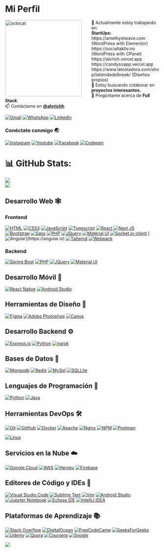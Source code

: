 # Mi Perfil

<img align="left" height="250" src="https://github.com/alvrichh/alvrichh/assets/81918923/0208f547-41f2-448f-970a-81a1f213dc6d" alt="octocat" style="margin-right: 2rem;" />
🔭 Actualmente estoy trabajando en:  <br/>
<b>StartUps:</b> <br/> https://amethystwave.com (WordPress with Elementor)  <br/> https://socialtaktiv.no (WordPress with CPanel) <br/>  https://alvrich.vercel.app </br>https://candysoapp.vercel.app </br>
https://www.latostadora.com/shop/latiendadelbreak/ (Diseños propios) <br>
👯 Estoy buscando colaborar en <b>proyectos interesantes.</b><br/>
💬 Pregúntame acerca de <b>Full Stack</b>.<br/>
📫 Contáctame en <a href="https://linktr.ee/alvrich"><b>@alvrichh</b></a>

[![Gmail](https://img.shields.io/badge/Gmail-D14836?style=for-the-badge&logo=gmail&logoColor=white)](mailto:arodmol584@g.educaand.es)
[![WhatsApp](https://img.shields.io/badge/WhatsApp-25D366?style=for-the-badge&logo=whatsapp&logoColor=white)](https://wa.link/44bcfa)
[![LinkedIn](https://img.shields.io/badge/LinkedIn-blue?style=for-the-badge&logo=linkedin&logoColor=white)](https://www.linkedin.com/in/álvaro-rodriguez-molina-613651202/)

### Conéctate conmigo 🌏

[![Instagram](https://img.shields.io/badge/Instagram-E4405F?style=for-the-badge&logo=instagram&logoColor=white)](https://www.instagram.com/arsync.es/?hl=es)
[![Youtube](https://img.shields.io/badge/YouTube-FF0000?style=for-the-badge&logo=youtube&logoColor=white)](enlace_de_youtube)
[![Facebook](https://img.shields.io/badge/Facebook-%231877F2.svg?style=for-the-badge&logo=Facebook&logoColor=white)](enlace_de_facebook)
[![Codepen](https://img.shields.io/badge/Codepen-000000?style=for-the-badge&logo=codepen&logoColor=white)](https://codepen.io/alvrichh)

# 📊 GitHub Stats:
![](https://github-readme-stats.vercel.app/api?username=alvrichh&theme=dark&hide_border=false&include_all_commits=false&count_private=false)<br/>
![](https://github-readme-stats.vercel.app/api/top-langs/?username=alvrichh&theme=dark&hide_border=false&include_all_commits=false&count_private=false&layout=compact)

## Desarrollo Web 🕸️

### Frontend
[![HTML](https://img.shields.io/badge/HTML5-E34F26?style=for-the-badge&logo=html5&logoColor=white "HTML")](https://developer.mozilla.org/en-US/docs/Web/HTML)
[![CSS3](https://img.shields.io/badge/CSS3-1572B6?style=for-the-badge&logo=css3&logoColor=white "CSS")](https://developer.mozilla.org/en-US/docs/Web/CSS)
[![JavaScript](https://img.shields.io/badge/JavaScript-F7DF1E?style=for-the-badge&logo=javascript&logoColor=black "JavaScript")](https://developer.mozilla.org/en-US/docs/Web/JavaScript)
[![Typescript](https://img.shields.io/badge/TypeScript-007ACC?style=for-the-badge&logo=typescript&logoColor=white "Typescript")](https://www.typescriptlang.org/)
[![React](https://img.shields.io/badge/React-20232A?style=for-the-badge&logo=react&logoColor=61DAFB "React")](https://reactjs.org/)
[![Next JS](https://img.shields.io/badge/Next-black?style=for-the-badge&logo=next.js&logoColor=white "Next.js")](https://nextjs.org/)
[![Bootstrap](https://img.shields.io/badge/Bootstrap-563D7C?style=for-the-badge&logo=bootstrap&logoColor=white "Bootstrap")](https://getbootstrap.com/)
[![Sass](https://img.shields.io/badge/Sass-CC6699?style=for-the-badge&logo=sass&logoColor=white "SASS")](https://sass-lang.com/)
[![PHP](https://img.shields.io/badge/PHP-777BB4?style=for-the-badge&logo=php&logoColor=white "PHP")](https://www.php.net/)
[![JQuery](https://img.shields.io/badge/jQuery-0769AD?style=for-the-badge&logo=jquery&logoColor=white "JQuery")](https://jquery.com/)
[![Material UI](https://img.shields.io/badge/Material--UI-%230081CB.svg?style=for-the-badge&logo=mui&logoColor=white "Material UI")](https://mui.com/)
[![Socket.io-client](https://img.shields.io/badge/Socket.io--client-black?style=for-the-badge&logo=socket.io&badgeColor=**010101** "Socket.io-client")](https://socket.io/docs/v4/client-api/)
[![Angular](https://img.shields.io/badge/Angular-DD0031?style=for-the-badge&logo=angular&logoColor=white")](https://angular.io)
[![Tailwind](https://img.shields.io/badge/Tailwind_CSS-38B2AC?style=for-the-badge&logo=tailwind-css&logoColor=white "Tailwind")](https://tailwindcss.com/)
[![Webpack](https://img.shields.io/badge/webpack-%238DD6F9.svg?style=for-the-badge&logo=webpack&logoColor=black "Webpack")](https://webpack.js.org/)
<!-- [![ESLint](https://img.shields.io/badge/ESLint-4B3263?style=for-the-badge&logo=eslint&logoColor=white)][repo] -->
<!-- [![Styled Components](https://img.shields.io/badge/styled--components-DB7093?style=for-the-badge&logo=styled-components&logoColor=white "Styled-Components")][repo] -->
<!-- [![](https://img.shields.io/badge/React_Router-CA4245?style=for-the-badge&logo=react-router&logoColor=white "React Router")][repo] -->
<!-- [![Three.js](https://img.shields.io/badge/threejs-black?style=for-the-badge&logo=three.js&logoColor=white "Three.js")][repo] -->
### Backend

[![Spring Boot](https://img.shields.io/badge/Spring%20Boot-6DB33F?style=for-the-badge&logo=spring&logoColor=white)](https://spring.io/projects/spring-boot)
[![PHP](https://img.shields.io/badge/-PHP-purple?style=for-the-badge&logo=php&logoColor=white)](https://www.php.net/)
[![JQuery](https://img.shields.io/badge/-JQuery-blue?style=for-the-badge&logo=jquery&logoColor=white)](https://jquery.com/)
[![Material UI](https://img.shields.io/badge/-Material%20UI-blue?style=for-the-badge&logo=material-ui&logoColor=white)](https://mui.com/)
<!-- [![Socket.io-client](https://img.shields.io/badge/Socket.io-green?style=for-the-badge&logo=socket.io&logoColor=white)](https://socket.io/docs/v4/client-api/) -->



## Desarrollo Móvil 📱

[![React Native](https://img.shields.io/badge/React_Native-20232A?style=for-the-badge&logo=react&logoColor=61DAFB "React Native")](https://reactnative.dev/)
[![Android Studio](https://img.shields.io/badge/-Android%20Studio-green?style=for-the-badge&logo=android-studio&logoColor=grey)](https://developer.android.com/studio)

## Herramientas de Diseño 🍧

[![Figma](https://img.shields.io/badge/figma-%23F24E1E.svg?style=for-the-badge&logo=figma&logoColor=white "Figma")](https://www.figma.com/)
[![Adobe Photoshop](https://img.shields.io/badge/adobe%20photoshop-%2331A8FF.svg?style=for-the-badge&logo=adobe%20photoshop&logoColor=white)](https://www.adobe.com/products/photoshop.html)
[![Canva](https://img.shields.io/badge/Canva-blue?style=for-the-badge&logo=canva&logoColor=white)](https://www.canva.com/)

## Desarrollo Backend ⚙️

[![Express.js](https://img.shields.io/badge/-Express.js-green?style=for-the-badge&logo=express&logoColor=white)](https://expressjs.com/)
[![Python](https://img.shields.io/badge/python-3670A0?style=for-the-badge&logo=python&logoColor=ffdd54 "Python")](https://www.python.org/)
[![ngrok](https://img.shields.io/badge/-ngrok-blue?style=for-the-badge&logo=ngrok&logoColor=white)](https://ngrok.com/)

## Bases de Datos 📅

[![Mongodb](https://img.shields.io/badge/MongoDB-4EA94B?style=for-the-badge&logo=mongodb&logoColor=white "Mongodb")](https://www.mongodb.com/)
[![Redis](https://img.shields.io/badge/redis-%23DD0031.svg?style=for-the-badge&logo=redis&logoColor=white "Redis")](https://redis.io/)
[![MySql](https://img.shields.io/badge/MySQL-00000F?style=for-the-badge&logo=mysql&logoColor=white "MySql")](https://www.mysql.com/)
[![SQLLite](https://img.shields.io/badge/SQLite-07405E?style=for-the-badge&logo=sqlite&logoColor=white "SQLLite")](https://www.sqlite.org/)

## Lenguajes de Programación 🎯

[![Python](https://img.shields.io/badge/-Python-blue?style=for-the-badge&logo=python&logoColor=white)](https://www.python.org/)
[![Java](https://img.shields.io/badge/java-%23ED8B00.svg?style=for-the-badge&logo=java&logoColor=white "Java")](https://www.java.com/)

## Herramientas DevOps 🛠️

[![Git](https://img.shields.io/badge/git-%23F05033.svg?style=for-the-badge&logo=git&logoColor=white "Git")](https://git-scm.com/)
[![GitHub](https://img.shields.io/badge/github-%23121011.svg?style=for-the-badge&logo=github&logoColor=white "GitHub")](https://github.com/)
[![Docker](https://img.shields.io/badge/docker-%230db7ed.svg?style=for-the-badge&logo=docker&logoColor=white)](https://www.docker.com/)
[![Apache](https://img.shields.io/badge/apache-%23D42029.svg?style=for-the-badge&logo=apache&logoColor=white "Apache")](https://httpd.apache.org/)
[![Nginx](https://img.shields.io/badge/nginx-%23009639.svg?style=for-the-badge&logo=nginx&logoColor=white "Nginx")](https://nginx.org/)
[![NPM](https://img.shields.io/badge/NPM-%23000000.svg?style=for-the-badge&logo=npm&logoColor=white "Npm")](https://www.npmjs.com/)
[![Postman](https://img.shields.io/badge/Postman-FF6C37?style=for-the-badge&logo=postman&logoColor=white "Postman")](https://www.postman.com/)
<!-- [![Insomnia](https://img.shields.io/badge/Insomnia-black?style=for-the-badge&logo=insomnia&logoColor=5849BE "Insomnia")](https://insomnia.rest/) 
[![Shell Scripts](https://img.shields.io/badge/Shell_Script-121011?style=for-the-badge&logo=gnu-bash&logoColor=white)](https://www.gnu.org/software/bash-->
[![Linux](https://img.shields.io/badge/Linux-FCC624?style=for-the-badge&logo=linux&logoColor=black "Linux")](https://www.linux.org/)

## Servicios en la Nube ☁️

[![Google Cloud](https://img.shields.io/badge/GoogleCloud-%234285F4.svg?style=for-the-badge&logo=google-cloud&logoColor=white "Google Cloud")](https://cloud.google.com/)
[![AWS](https://img.shields.io/badge/Amazon-_AWS-FF9900?style=for-the-badge&logo=amazon-aws&logoColor=white "AWS")](https://aws.amazon.com/)
[![Heroku](https://img.shields.io/badge/heroku-%23430098.svg?style=for-the-badge&logo=heroku&logoColor=white "Heroku")](https://www.heroku.com/)
[![Firebase](https://img.shields.io/badge/firebase-%23039BE5.svg?style=for-the-badge&logo=firebase "Firebase")](https://firebase.google.com/)

## Editores de Código y IDEs 📄
[![Visual Studio Code](https://img.shields.io/badge/VS%20Code-0078d7.svg?style=for-the-badge&logo=visual-studio-code&logoColor=white "Visual Studio Code")](https://code.visualstudio.com/)
[![Sublime Text](https://img.shields.io/badge/sublime_text-%23575757.svg?style=for-the-badge&logo=sublime-text&logoColor=important "Sublime Text")](https://www.sublimetext.com/)
[![Vim](https://img.shields.io/badge/VIM-%2311AB00.svg?style=for-the-badge&logo=vim&logoColor=white)](https://www.vim.org/)
[![Android Studio](https://img.shields.io/badge/Android%20Studio-3DDC84.svg?style=for-the-badge&logo=android-studio&logoColor=white)](https://developer.android.com/studio)
[![Jupyter Notebook](https://img.shields.io/badge/jupyter-%23FA0F00.svg?style=for-the-badge&logo=jupyter&logoColor=white)](https://jupyter.org/)
[![Eclipse IDE](https://img.shields.io/badge/Eclipse-2C2255?style=for-the-badge&logo=eclipse&logoColor=white)](https://www.eclipse.org/)
[![IntelliJ IDEA](https://img.shields.io/badge/-IntelliJ%20IDEA-%23430098?style=for-the-badge&logo=intellij-idea&logoColor=white)](https://www.jetbrains.com/idea/)

## Plataformas de Aprendizaje 📚

[![Stack Overflow](https://img.shields.io/badge/-Stackoverflow-FE7A16?style=for-the-badge&logo=stack-overflow&logoColor=white)](https://stackoverflow.com/)
[![DigitalOcean](https://img.shields.io/badge/-DigitalOcean-blue?style=for-the-badge&logo=digitalocean&logoColor=white)](https://www.digitalocean.com/)
[![FreeCodeCamp](https://img.shields.io/badge/-FreeCodeCamp-green?style=for-the-badge&logo=freecodecamp&logoColor=white)](https://www.freecodecamp.org/)
[![GeeksForGeeks](https://img.shields.io/badge/-GeeksForGeeks-purple?style=for-the-badge&logo=geeksforgeeks&logoColor=white)](https://www.geeksforgeeks.org/)
[![Udemy](https://img.shields.io/badge/-Udemy-red?style=for-the-badge&logo=udemy&logoColor=white)](https://www.udemy.com/)
[![Quora](https://img.shields.io/badge/-Quora-blue?style=for-the-badge&logo=quora&logoColor=white)](https://www.quora.com/)
[![Coursera](https://img.shields.io/badge/-Coursera-blue?style=for-the-badge&logo=coursera&logoColor=white)](https://www.coursera.org/)
[![Google](https://img.shields.io/badge/-Google-blue?style=for-the-badge&logo=google&logoColor=white)](https://www.google.com/)

![](https://quotes-github-readme.vercel.app/api?type=vetical&theme=dark)


